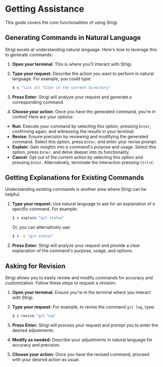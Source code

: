 # Getting Assistance

This guide covers the core functionalities of using Strigi.

## Generating Commands in Natural Language

Strigi excels at understanding natural language. Here's how to leverage this to generate commands:

1. **Open your terminal:** This is where you'll interact with Strigi.
2. **Type your request:** Describe the action you want to perform in natural language. For example, you could type:

   ```bash
   $ s "list all files in the current directory"
   ```

3. **Press Enter:** Strigi will analyze your request and generate a corresponding command.
4. **Choose your action**: Once you have the generated command, you're in control! Here are your options:

  - **Run**: Execute your command by selecting this option, pressing `Enter`, confirming again, and  witnessing the results in your terminal.
  - **Revise**: Ensure precision by reviewing and modifying the generated command. Select this option, press `Enter`, and enter your revise prompt.
  - **Explain**: Gain insights into a command's purpose and usage. Select this option, press `Enter`, and delve deeper into its functionality.
  - **Cancel**: Opt out of the current action by selecting this option and pressing `Enter`. Alternatively, terminate the interaction pressing `Ctrl+C`.

## Getting Explanations for Existing Commands

Understanding existing commands is another area where Strigi can be helpful:

1. **Type your request:**  Use natural language to ask for an explanation of a specific command. For example:

   ```bash
   $ s explain "git status"
   ```

   Or, you can alternatively use:

   ```bash
   $ s -e "git status"
   ```

2. **Press Enter:** Strigi will analyze your request and provide a clear explanation of the command's purpose, usage, and options.

## Asking for Revision

Strigi allows you to easily review and modify commands for accuracy and customization. Follow these steps to request a revision:

1. **Open your terminal:** Ensure you're in the terminal where you interact with Strigi.
2. **Type your request:** For example, to revise the command `git log`, type:

   ```bash
   $ s revise "git log"
   ```

3. **Press Enter:** Strigi will process your request and prompt you to enter the desired adjustments.
4. **Modify as needed:** Describe your adjustments in natural language for accuracy and precision.
5. **Choose your action:** Once you have the revised command, proceed with your desired action as usual.
